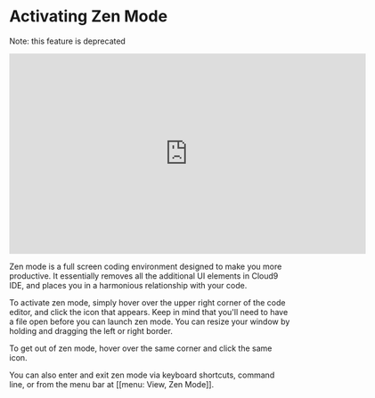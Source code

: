 # Activating Zen Mode

Note: this feature is deprecated

<div class="video-container">
<iframe width="640" height="360" src="https://www.youtube.com/embed/8MfQrfiZ70A" frameborder="0" allowfullscreen></iframe>
</div>

Zen mode is a full screen coding environment designed to make you more productive. It essentially removes all the additional UI elements in Cloud9 IDE, and places you in a harmonious relationship with your code.

To activate zen mode, simply hover over the upper right corner of the code editor, and click the icon that appears. Keep in mind that you'll need to have a file open before you can launch zen mode. You can resize your window by holding and dragging the left or right border.

To get out of zen mode, hover over the same corner and click the same icon.

You can also enter and exit zen mode via keyboard shortcuts, command line, or from the menu bar at [[menu: View, Zen Mode]].